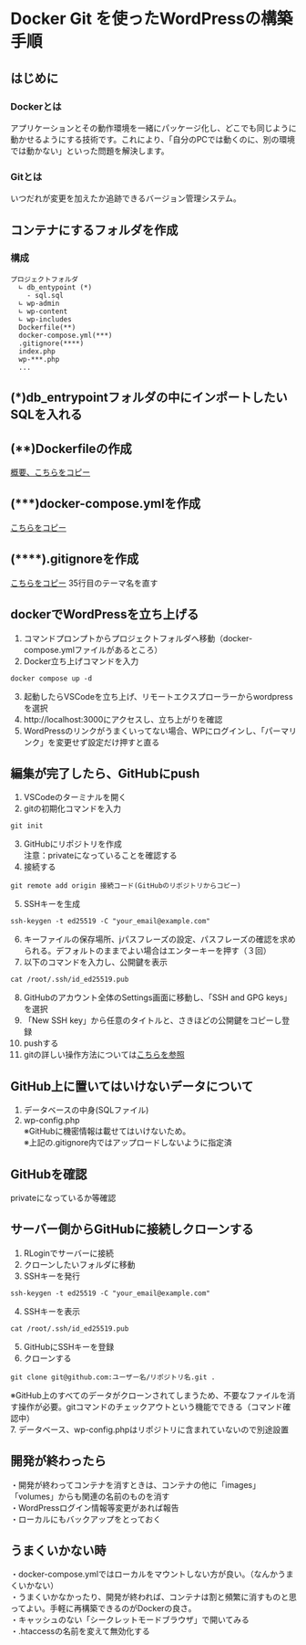 # Docker Git を使ったWordPressの構築手順
## はじめに
### Dockerとは
アプリケーションとその動作環境を一緒にパッケージ化し、どこでも同じように動かせるようにする技術です。これにより、「自分のPCでは動くのに、別の環境では動かない」といった問題を解決します。
### Gitとは
いつだれが変更を加えたか追跡できるバージョン管理システム。
## コンテナにするフォルダを作成
### 構成
```
プロジェクトフォルダ
  ∟ db_entypoint (*)
    - sql.sql
  ∟ wp-admin
  ∟ wp-content
  ∟ wp-includes
  Dockerfile(**)
  docker-compose.yml(***)
  .gitignore(****)
  index.php
  wp-***.php
  ...
```

## (*)db_entrypointフォルダの中にインポートしたいSQLを入れる

## (**)Dockerfileの作成
[概要、こちらをコピー](./docker-file.md)

## (***)docker-compose.ymlを作成
[こちらをコピー](./docker-compose.yml)

## (****).gitignoreを作成
[こちらをコピー](../git/.gitignore)
35行目のテーマ名を直す

## dockerでWordPressを立ち上げる
1. コマンドプロンプトからプロジェクトフォルダへ移動（docker-compose.ymlファイルがあるところ）
1. Docker立ち上げコマンドを入力
```
docker compose up -d
```
3. 起動したらVSCodeを立ち上げ、リモートエクスプローラーからwordpressを選択
1. http://localhost:3000にアクセスし、立ち上がりを確認
1. WordPressのリンクがうまくいってない場合、WPにログインし、「パーマリンク」を変更せず設定だけ押すと直る

## 編集が完了したら、GitHubにpush
1. VSCodeのターミナルを開く
1. gitの初期化コマンドを入力
```
git init
```
3. GitHubにリポジトリを作成<br>
注意：privateになっていることを確認する
3. 接続する
```
git remote add origin 接続コード(GitHubのリポジトリからコピー)
```
5. SSHキーを生成
```
ssh-keygen -t ed25519 -C "your_email@example.com"
```
6. キーファイルの保存場所、jパスフレーズの設定、パスフレーズの確認を求められる。デフォルトのままでよい場合はエンターキーを押す（３回）
6. 以下のコマンドを入力し、公開鍵を表示
```
cat /root/.ssh/id_ed25519.pub
```
8. GitHubのアカウント全体のSettings画面に移動し、「SSH and GPG keys」を選択
8. 「New SSH key」から任意のタイトルと、さきほどの公開鍵をコピーし登録
8. pushする
8. gitの詳しい操作方法については[こちらを参照](../git/git_command.md)

## GitHub上に置いてはいけないデータについて
1. データベースの中身(SQLファイル)<br>
1. wp-config.php<br>
※GitHubに機密情報は載せてはいけないため。<br>
※上記の.gitignore内ではアップロードしないように指定済

## GitHubを確認
privateになっているか等確認

## サーバー側からGitHubに接続しクローンする
1. RLoginでサーバーに接続
1. クローンしたいフォルダに移動
1. SSHキーを発行
```
ssh-keygen -t ed25519 -C "your_email@example.com"
```
4. SSHキーを表示
```
cat /root/.ssh/id_ed25519.pub
```
5. GitHubにSSHキーを登録
6. クローンする
```
git clone git@github.com:ユーザー名/リポジトリ名.git .
```
※GitHub上のすべてのデータがクローンされてしまうため、不要なファイルを消す操作が必要。gitコマンドのチェックアウトという機能でできる（コマンド確認中）<br>
7. データベース、wp-config.phpはリポジトリに含まれていないので別途設置

## 開発が終わったら
・開発が終わってコンテナを消すときは、コンテナの他に「images」「volumes」からも関連の名前のものを消す <br>
・WordPressログイン情報等変更があれば報告<br>
・ローカルにもバックアップをとっておく<br>


## うまくいかない時
・docker-compose.ymlではローカルをマウントしない方が良い。（なんかうまくいかない）<br>
・うまくいかなかったり、開発が終われば、コンテナは割と頻繁に消すものと思ってよい。手軽に再構築できるのがDockerの良さ。<br>
・キャッシュのない「シークレットモードブラウザ」で開いてみる<br>
・.htaccessの名前を変えて無効化する<br>
